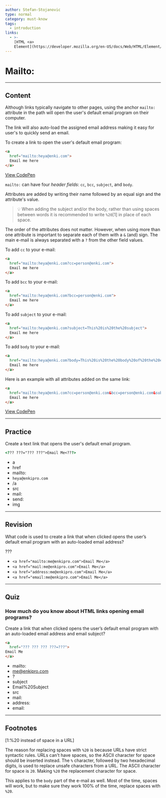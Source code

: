 ```yaml
---
author: Stefan-Stojanovic
type: normal
category: must-know
tags:
  - introduction
links:
  - >-
    [HTML <a>
    Element](https://developer.mozilla.org/en-US/docs/Web/HTML/Element/a){documentation}
---
```


# Mailto:

---

## Content

Although links typically navigate to other pages, using the anchor `mailto:` attribute in the path will open the user's default email program on their computer. 

The link will also auto-load the assigned email address making it easy for user's to quickly send an email.

To create a link to open the user's default email program:

```html
<a
  href="mailto:heya@enki.com">
  Email me here
</a>
```

[View CodePen](https://codepen.io/enkidevs/pen/ejvqXx)

`mailto:` can have four *header fields*: `cc`, `bcc`, `subject`, and `body`.

Attributes are added by writing their name followed by an equal sign and the attribute's value.

> 💡 When adding the subject and/or the body, rather than using spaces between words it is recommended to write `%20`[1] in place of each space. 

The order of the attributes does not matter. However, when using more than one attribute is important to separate each of them with a `&` (and) sign. The main e-mail is always separated with a `?` from the other field values.


To add `cc` to your e-mail:

```html
<a
  href="mailto:heya@enki.com?cc=person@enki.com">
  Email me here
</a>
```

To add `bcc` to your e-mail:

```html
<a
  href="mailto:heya@enki.com?bcc=person@enki.com">
  Email me here
</a>
```

To add `subject` to your e-mail:

```html
<a
  href="mailto:heya@enki.com?subject=This%20is%20the%20subject">
  Email me here
</a>
```

To add `body` to your e-mail:

```html
<a
  href="mailto:heya@enki.com?body=This%20is%20the%20body%20of%20the%20email">
  Email me here
</a>
```

Here is an example with all attributes added on the same link:

```html
<a
  href="mailto:heya@enki.com?cc=person@enki.com&bcc=person@enki.com&subject=This%20is%20the%20subject&body=This%20is%20the%20body%20of%20the%20email">
  Email me here
</a>
```

[View CodePen](https://codepen.io/enkidevs/pen/OwpKGj)


---

## Practice

Create a text link that opens the user's default email program.

```html
<??? ???="??? ???">Email Me<???>
```

- a
- href
- mailto:
- `heya@enkipro.com`
- /a
- src
- mail:
- send:
- img


---

## Revision

What code is used to create a link that when clicked opens the user’s default email program with an auto-loaded email address?

???

- `<a href="mailto:me@enkipro.com">Email Me</a>`
- `<a href="mail:me@enkipro.com">Email Me</a>`
- `<a href="address:me@enkipro.com">Email Me</a>`
- `<a href="email:me@enkipro.com">Email Me</a>`


---

## Quiz

### How much do you know about HTML links opening email programs?


Create a link that when clicked opens the user’s default email program with an auto-loaded email address and email subject?

```html
<a
  href="??? ??? ??? ???=???">
Email Me
</a>
```

- mailto:
- [me@enkipro.com](mailto:me@enkipro.com)
- ?
- subject
- Email%20Subject
- src
- mail:
- address:
- email:

---
## Footnotes

[1:%20 instead of space in a URL]

The reason for replacing spaces with `%20` is because URLs have strict syntactic rules. URLs can't have spaces, so the ASCII character for space should be inserted instead. The `%` character, followed by two hexadecimal digits, is used to replace unsafe characters from a URL. The ASCII character for space is `20`. Making `%20` the replacement character for space.

This applies to the `body` part of the e-mail as well. Most of the time, spaces will work, but to make sure they work 100% of the time, replace spaces with `%20`.

